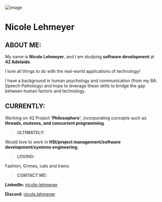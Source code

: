 ![image](./gitbanner.gif "IMAGE")

# Nicole Lehmeyer

## **ABOUT ME:**

My name is **Nicole Lehmeyer**, and I am studying **software development** at **42 Adelaide**.

I love all things to do with the real-world applications of technology!

I have a background in human psychology and communication \(from my BA. Speech Pathology\) and hope to leverage these skills to bridge the gap between human factors and technology.
<br>
## CURRENTLY:

Working on 42 Project **'Philosophers'**, incorporating concepts such as **threads, mutexes, and concurrent programming**.


>**ULTIMATELY:**

Would love to work in **HSI/project management/software development/systems engineering.**


>**LOVING:**

Fashion, Grimes, cats and trains


>**CONTACT ME:**

**LinkedIn:** [nicole-lehmeyer](https://www.linkedin.com/in/nicole-lehmeyer/)

**Discord:**  [nicole.lehmeyer](https://discordapp.com/users/1107446949344448543/)
